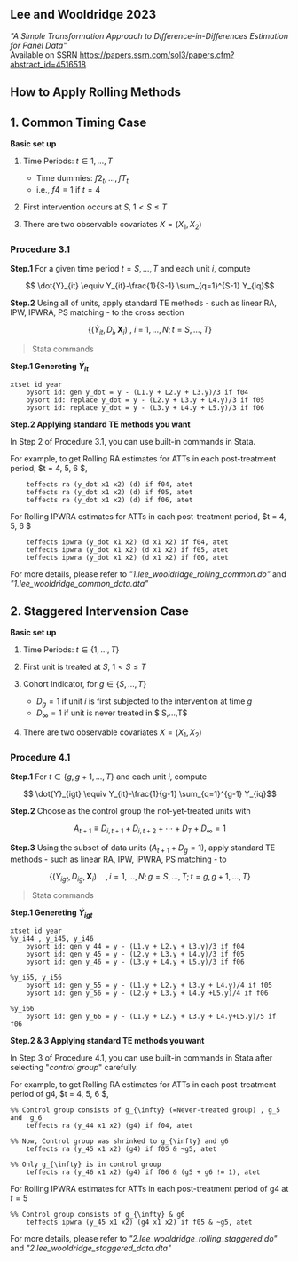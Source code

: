 ## Lee and Wooldridge 2023
_"A Simple Transformation Approach to Difference-in-Differences Estimation for Panel Data"_  
	Available on SSRN https://papers.ssrn.com/sol3/papers.cfm?abstract_id=4516518

## How to Apply Rolling Methods
## 1. Common Timing Case

__Basic set up__

1) Time Periods: $t \in {1,...,T}$

	- Time dummies: $f2_t, ...,fT_t$
 	- i.e., $f4 =1$ if $t=4$

2) First intervention occurs at $S$, $1 < S \leq T$

3) There are two observable covariates $X=(X_1, X_2)$

### Procedure 3.1
__Step.1__ For a given time period $t = S, \ldots, T$ and each unit $i$, compute
```math
    \dot{Y}_{it} \equiv Y_{it}-\frac{1}{S-1} \sum_{q=1}^{S-1} Y_{iq}
```

__Step.2__ Using all of units, apply standard TE methods - such as linear RA, IPW, IPWRA, PS matching - to the cross section
```math
\{ ( \dot{Y}_{it}, D_i, \mathbf{X}_i) \ , \ i \ = \ 1, \ldots, N ;  t= S, \ldots, T \}
```



>Stata commands

__Step.1 Genereting $\dot{Y}_{it}$__
```
xtset id year
	bysort id: gen y_dot = y - (L1.y + L2.y + L3.y)/3 if f04
	bysort id: replace y_dot = y - (L2.y + L3.y + L4.y)/3 if f05
	bysort id: replace y_dot = y - (L3.y + L4.y + L5.y)/3 if f06
```

__Step.2 Applying standard TE methods you want__

In Step 2 of Procedure 3.1, you can use built-in commands in Stata.

For example, to get Rolling RA estimates for ATTs in each post-treatment period,  $t = 4, 5, 6 $, 
```
	teffects ra (y_dot x1 x2) (d) if f04, atet
	teffects ra (y_dot x1 x2) (d) if f05, atet
	teffects ra (y_dot x1 x2) (d) if f06, atet
```
For Rolling IPWRA estimates for ATTs in each post-treatment period,  $t = 4, 5, 6 $
```
	teffects ipwra (y_dot x1 x2) (d x1 x2) if f04, atet
	teffects ipwra (y_dot x1 x2) (d x1 x2) if f05, atet
	teffects ipwra (y_dot x1 x2) (d x1 x2) if f06, atet

```

For more details, please refer to _"1.lee_wooldridge_rolling_common.do"_ and _"1.lee_wooldridge_common_data.dta"_





## 2. Staggered Intervension Case

__Basic set up__

1) Time Periods: $t \in \{1,...,T\}$

2) First unit is treated at $S$, $1 < S \leq T$

3) Cohort Indicator, for $g \in\{S,...,T\}$

   - $D_g=1$ if unit $i$ is first subjected to the intervention at time $g$
   - $D_\infty=1$ if unit is never treated in $ S,...,T$

4) There are two observable covariates $X=(X_1, X_2)$


### Procedure 4.1
__Step.1__ For $t \in \{ g, g+1, \ldots, T \}$ and each unit $i$, compute
```math
   \dot{Y}_{igt} \equiv Y_{it}-\frac{1}{g-1} \sum_{q=1}^{g-1} Y_{iq}
```

__Step.2__ Choose as the control group the not-yet-treated units with 
```math
A_{t+1} \equiv  D_{i, t+1} + D_{i,t+2} + \cdots + D_T + D_{\infty} = 1
```

__Step.3__ Using the subset of data units ($A_{t+1} +D_g = 1$), apply standard TE methods - such as linear RA, IPW, IPWRA, PS matching - to
```math
\{ ( \dot{Y}_{igt}, D_{ig}, \mathbf{X}_i ) \quad , { i = 1, \ldots, N; g = S, \ldots, T; t = g, g+1, ..., T } \}
```



> Stata commands

__Step.1 Genereting $\dot{Y}_{igt}$__
```
xtset id year
%y_i44 , y_i45, y_i46
	bysort id: gen y_44 = y - (L1.y + L2.y + L3.y)/3 if f04
	bysort id: gen y_45 = y - (L2.y + L3.y + L4.y)/3 if f05
	bysort id: gen y_46 = y - (L3.y + L4.y + L5.y)/3 if f06

%y_i55, y_i56
	bysort id: gen y_55 = y - (L1.y + L2.y + L3.y + L4.y)/4 if f05
	bysort id: gen y_56 = y - (L2.y + L3.y + L4.y +L5.y)/4 if f06

%y_i66
	bysort id: gen y_66 = y - (L1.y + L2.y + L3.y + L4.y+L5.y)/5 if f06
```

__Step.2 & 3 Applying standard TE methods you want__

In Step 3 of Procedure 4.1, you can use built-in commands in Stata after selecting "_control group_" carefully.

For example, to get Rolling RA estimates for ATTs in each post-treatment period of g4,  $t = 4, 5, 6 $, 
```
%% Control group consists of g_{\infty} (=Never-treated group) , g_5 and  g_6
	teffects ra (y_44 x1 x2) (g4) if f04, atet

%% Now, Control group was shrinked to g_{\infty} and g6
	teffects ra (y_45 x1 x2) (g4) if f05 & ~g5, atet

%% Only g_{\infty} is in control group
	teffects ra (y_46 x1 x2) (g4) if f06 & (g5 + g6 != 1), atet
```
For Rolling IPWRA estimates for ATTs in each post-treatment period of g4 at $t = 5$
```
%% Control group consists of g_{\infty} & g6
	teffects ipwra (y_45 x1 x2) (g4 x1 x2) if f05 & ~g5, atet
```

For more details, please refer to _"2.lee_wooldridge_rolling_staggered.do"_ and _"2.lee_wooldridge_staggered_data.dta"_

